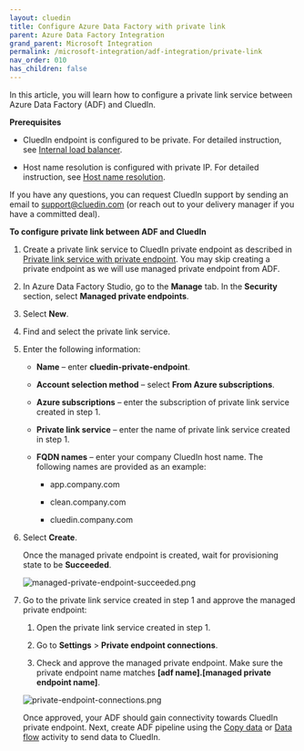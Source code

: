 ```yaml
---
layout: cluedin
title: Configure Azure Data Factory with private link
parent: Azure Data Factory Integration
grand_parent: Microsoft Integration
permalink: /microsoft-integration/adf-integration/private-link
nav_order: 010
has_children: false
---
```


In this article, you will learn how to configure a private link service between Azure Data Factory (ADF) and CluedIn.

**Prerequisites**

- CluedIn endpoint is configured to be private. For detailed instruction, see [Internal load balancer](/deployment/infra-how-tos/advanced-network#internal-load-balancer).

- Host name resolution is configured with private IP. For detailed instruction, see [Host name resolution](/deployment/infra-how-tos/advanced-network#host-name-resolution).

If you have any questions, you can request CluedIn support by sending an email to <a href="mailto:support@cluedin.com">support@cluedin.com</a> (or reach out to your delivery manager if you have a committed deal).

**To configure private link between ADF and CluedIn**

1. Create a private link service to CluedIn private endpoint as described in [Private link service with private endpoint](/deployment/infra-how-tos/advanced-network#private-link-service-with-private-endpoint). You may skip creating a private endpoint as we will use managed private endpoint from ADF.

1. In Azure Data Factory Studio, go to the **Manage** tab. In the **Security** section, select **Managed private endpoints**.

1. Select **New**.

1. Find and select the private link service.

1. Enter the following information:

    - **Name** – enter **cluedin-private-endpoint**.

    - **Account selection method** – select **From Azure subscriptions**.

    - **Azure subscriptions** – enter the subscription of private link service created in step 1.

    - **Private link service** – enter the name of private link service created in step 1.

    - **FQDN names** – enter your company CluedIn host name. The following names are provided as an example:
            
        - app.company.com

        - clean.company.com

        - cluedin.company.com

1. Select **Create**.

    Once the managed private endpoint is created, wait for provisioning state to be **Succeeded**.

    ![managed-private-endpoint-succeeded.png](../../assets/images/microsoft-integration/azure-data-factory/managed-private-endpoint-succeeded.png)

1. Go to the private link service created in step 1 and approve the managed private endpoint:

    1. Open the private link service created in step 1.

    1. Go to **Settings** > **Private endpoint connections**.

    1. Check and approve the managed private endpoint. Make sure the private endpoint name matches **[adf name].[managed private endpoint name]**.

    ![private-endpoint-connections.png](../../assets/images/microsoft-integration/azure-data-factory/private-endpoint-connections.png)

    Once approved, your ADF should gain connectivity towards CluedIn private endpoint. Next, create ADF pipeline using the [Copy data](/microsoft-integration/adf-integration/copy-data) or [Data flow](/microsoft-integration/adf-integration/data-flow-activity) activity to send data to CluedIn.